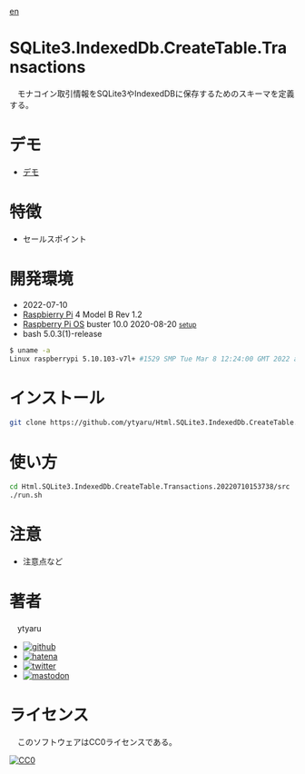 [en](./README.md)

# SQLite3.IndexedDb.CreateTable.Transactions

　モナコイン取引情報をSQLite3やIndexedDBに保存するためのスキーマを定義する。

# デモ

* [デモ](https://ytyaru.github.io/Html.SQLite3.IndexedDb.CreateTable.Transactions.20220710153738/)

# 特徴

* セールスポイント

# 開発環境

* <time datetime="2022-07-10T15:37:26+0900">2022-07-10</time>
* [Raspbierry Pi](https://ja.wikipedia.org/wiki/Raspberry_Pi) 4 Model B Rev 1.2
* [Raspberry Pi OS](https://ja.wikipedia.org/wiki/Raspbian) buster 10.0 2020-08-20 <small>[setup](http://ytyaru.hatenablog.com/entry/2020/10/06/111111)</small>
* bash 5.0.3(1)-release

```sh
$ uname -a
Linux raspberrypi 5.10.103-v7l+ #1529 SMP Tue Mar 8 12:24:00 GMT 2022 armv7l GNU/Linux
```

# インストール

```sh
git clone https://github.com/ytyaru/Html.SQLite3.IndexedDb.CreateTable.Transactions.20220710153738
```

# 使い方

```sh
cd Html.SQLite3.IndexedDb.CreateTable.Transactions.20220710153738/src
./run.sh
```

# 注意

* 注意点など

# 著者

　ytyaru

* [![github](http://www.google.com/s2/favicons?domain=github.com)](https://github.com/ytyaru "github")
* [![hatena](http://www.google.com/s2/favicons?domain=www.hatena.ne.jp)](http://ytyaru.hatenablog.com/ytyaru "hatena")
* [![twitter](http://www.google.com/s2/favicons?domain=twitter.com)](https://twitter.com/ytyaru1 "twitter")
* [![mastodon](http://www.google.com/s2/favicons?domain=mstdn.jp)](https://mstdn.jp/web/accounts/233143 "mastdon")

# ライセンス

　このソフトウェアはCC0ライセンスである。

[![CC0](http://i.creativecommons.org/p/zero/1.0/88x31.png "CC0")](http://creativecommons.org/publicdomain/zero/1.0/deed.ja)

